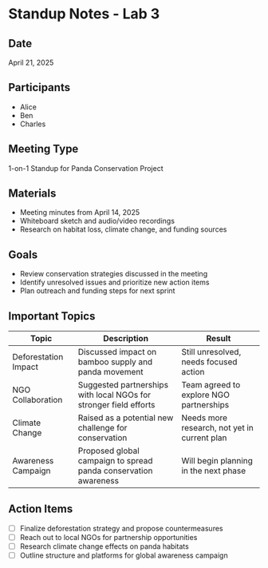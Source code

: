 # Standup Notes - Lab 3

## Date
April 21, 2025

## Participants
- Alice
- Ben
- Charles

## Meeting Type
1-on-1 Standup for Panda Conservation Project

## Materials
- Meeting minutes from April 14, 2025
- Whiteboard sketch and audio/video recordings
- Research on habitat loss, climate change, and funding sources

## Goals
- Review conservation strategies discussed in the meeting
- Identify unresolved issues and prioritize new action items
- Plan outreach and funding steps for next sprint

## Important Topics
| Topic | Description | Result |
|-------|-------------|--------|
| Deforestation Impact | Discussed impact on bamboo supply and panda movement | Still unresolved, needs focused action |
| NGO Collaboration | Suggested partnerships with local NGOs for stronger field efforts | Team agreed to explore NGO partnerships |
| Climate Change | Raised as a potential new challenge for conservation | Needs more research, not yet in current plan |
| Awareness Campaign | Proposed global campaign to spread panda conservation awareness | Will begin planning in the next phase |

## Action Items
- [ ] Finalize deforestation strategy and propose countermeasures
- [ ] Reach out to local NGOs for partnership opportunities
- [ ] Research climate change effects on panda habitats
- [ ] Outline structure and platforms for global awareness campaign
